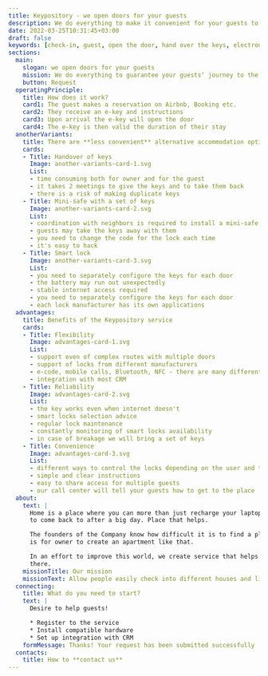 ```yaml
---
title: Keypository - we open doors for your guests
description: We do everything to make it convenient for your guests to get to the rent house and make their accommodation comfortable
date: 2022-03-25T10:31:45+03:00
draft: false
keywords: [check-in, guest, open the door, hand over the keys, electronic key, smart lock, intercom]
sections:
  main:
    slogan: we open doors for your guests
    mission: We do everything to guarantee your guests’ journey to the rental is easy and comfortable
    button: Request
  operatingPrinciple:
    title: How does it work?
    card1: The guest makes a reservation on Airbnb, Booking etc.
    card2: They receive an e-key and instructions
    card3: Upon arrival the e-key will open the door
    card4: The e-key is then valid the duration of their stay
  anotherVariants:
    title: There are **less convenient** alternative accommodation options
    cards:
    - Title: Handover of keys
      Image: another-variants-card-1.svg
      List:
      - time consuming both for owner and for the guest
      - it takes 2 meetings to give the keys and to take them back
      - there is a risk of making duplicate keys
    - Title: Mini-safe with a set of keys
      Image: another-variants-card-2.svg
      List:
      - coordination with neighbors is required to install a mini-safe in a common place
      - guests may take the keys away with them
      - you need to change the code for the lock each time
      - it's easy to hack
    - Title: Smart lock
      Image: another-variants-card-3.svg
      List:
      - you need to separately configure the keys for each door
      - the battery may run out unexpectedly
      - stable internet access required
      - you need to separately configure the keys for each door
      - each lock manufacturer has its own applications
  advantages:
    title: Benefits of the Keypository service
    cards:
    - Title: Flexibility
      Image: advantages-card-1.svg
      List:
      - support even of complex routes with multiple doors
      - support of locks from different manufacturers
      - e-code, mobile calls, Bluetooth, NFC - there are many different ways to open smart locks and we will help you choose the best for you
      - integration with most CRM
    - Title: Reliability
      Image: advantages-card-2.svg
      List:
      - the key works even when internet doesn't
      - smart locks selection advice
      - regular lock maintenance
      - constantly monitoring of smart locks availability
      - in case of breakage we will bring a set of keys
    - Title: Convenience
      Image: advantages-card-3.svg
      List:
      - different ways to control the locks depending on the user and the situation
      - simple and clear instructions
      - easy to share access for multiple guests
      - our call center will tell your guests how to get to the place
  about:
    text: |
      Home is a place where you can more than just recharge your laptop, but also recharge yourself. A place you want
      to come back to after a big day. Place that helps.

      The founders of the Company know how difficult it is to find a place like this in a trip. And how difficult it
      is for owner to create an apartment like that.

      In an effort to improve this world, we create service that helps guests come to new places and feel like home
      there.
    missionTitle: Our mission
    missionText: Allow people easily check into different houses and live in it.
  connecting:
    title: What do you need to start?
    text: |
      Desire to help guests!

      * Register to the service
      * Install compatible hardware
      * Set up integration with CRM
    formMessage: Thanks! Your request has been submitted successfully
  contacts:
    title: How to **contact us**
---
```

